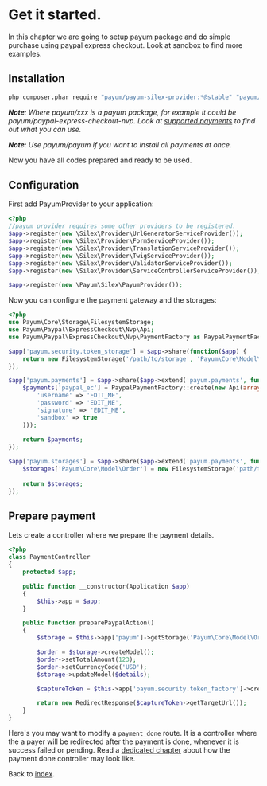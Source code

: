 # Get it started.

In this chapter we are going to setup payum package and do simple purchase using paypal express checkout. 
Look at sandbox to find more examples.

## Installation

```bash
php composer.phar require "payum/payum-silex-provider:*@stable" "payum/xxx:*@stable"
```

_**Note**: Where payum/xxx is a payum package, for example it could be payum/paypal-express-checkout-nvp. Look at [supported payments](https://github.com/Payum/Core/blob/master/Resources/docs/supported-payments.md) to find out what you can use._

_**Note**: Use payum/payum if you want to install all payments at once._

Now you have all codes prepared and ready to be used.

## Configuration

First add PayumProvider to your application:

```php
<?php
//payum provider requires some other providers to be registered.
$app->register(new \Silex\Provider\UrlGeneratorServiceProvider());
$app->register(new \Silex\Provider\FormServiceProvider());
$app->register(new \Silex\Provider\TranslationServiceProvider());
$app->register(new \Silex\Provider\TwigServiceProvider());
$app->register(new \Silex\Provider\ValidatorServiceProvider());
$app->register(new \Silex\Provider\ServiceControllerServiceProvider());

$app->register(new \Payum\Silex\PayumProvider());
```

Now you can configure the payment gateway and the storages:

```php
<?php
use Payum\Core\Storage\FilesystemStorage;
use Payum\Paypal\ExpressCheckout\Nvp\Api;
use Payum\Paypal\ExpressCheckout\Nvp\PaymentFactory as PaypalPaymentFactory;

$app['payum.security.token_storage'] = $app->share(function($app) {
    return new FilesystemStorage('/path/to/storage', 'Payum\Core\Model\Token', 'hash'),
});

$app['payum.payments'] = $app->share($app->extend('payum.payments', function ($payments) use ($app) {
    $payments['paypal_ec'] = PaypalPaymentFactory::create(new Api(array(
        'username' => 'EDIT_ME',
        'password' => 'EDIT_ME',
        'signature' => 'EDIT_ME',
        'sandbox' => true
    )));
    
    return $payments;
});

$app['payum.storages'] = $app->share($app->extend('payum.payments', function ($storages) use ($app) {
    $storages['Payum\Core\Model\Order'] = new FilesystemStorage('path/to/storage', 'Payum\Core\Model\Order');
    
    return $storages;
});
```

## Prepare payment

Lets create a controller where we prepare the payment details.

```php
<?php
class PaymentController
{
    protected $app;

    public function __constructor(Application $app)
    {
        $this->app = $app;
    }

	public function preparePaypalAction()
	{
        $storage = $this->app['payum']->getStorage('Payum\Core\Model\Order');

        $order = $storage->createModel();
        $order->setTotalAmount(123);
        $order->setCurrencyCode('USD');
        $storage->updateModel($details);

        $captureToken = $this->app['payum.security.token_factory']->createCaptureToken('paypal_ec', $order, 'payment_done');

        return new RedirectResponse($captureToken->getTargetUrl());
	}
}
```

Here's you may want to modify a `payment_done` route. 
It is a controller where the a payer will be redirected after the payment is done, whenever it is success failed or pending. 
Read a [dedicated chapter](payment-done-controller.md) about how the payment done controller may look like.

Back to [index](index.md).